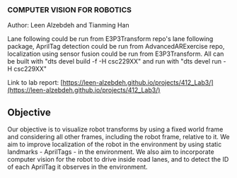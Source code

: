 ### COMPUTER VISION FOR ROBOTICS

Author: Leen Alzebdeh and Tianming Han

Lane following could be run from E3P3Transform repo's lane following package, AprilTag detection could be run from AdvancedARExercise repo, localization using sensor fusion could be run from E3P3Transform. All can be built with "dts devel build -f -H csc229XX" and run with "dts devel run -H csc229XX"

Link to lab report: [https://leen-alzebdeh.github.io/projects/412_Lab3/](https://leen-alzebdeh.github.io/projects/412_Lab3/)

## Objective

Our objective is to visualize robot transforms by using a fixed world frame and considering all other frames, including the robot frame, relative to it. We aim to improve localization of the robot in the environment by using static landmarks - AprilTags - in the environment. We also aim to incorporate computer vision for the robot to drive inside road lanes, and to detect the ID of each AprilTag it observes in the environment.
